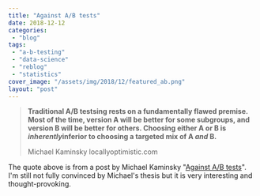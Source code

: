 ```yaml
---
title: "Against A/B tests"
date: 2018-12-12
categories: 
 - "blog"
tags: 
 - "a-b-testing"
 - "data-science"
 - "reblog"
 - "statistics"
cover_image: "/assets/img/2018/12/featured_ab.png"
layout: "post"
---
```


> **Traditional A/B testsing rests on a fundamentally flawed premise. Most of the time, version A will be better for some subgroups, and version B will be better for others. Choosing either A or B is *inherently*inferior to choosing a targeted mix of A *and* B.**  
> 
> Michael Kaminsky locallyoptimistic.com

The quote above is from a post by Michael Kaminsky "[Against A/B tests](https://www.locallyoptimistic.com/post/against-ab-tests/?utm_campaign=The%20Data%20Science%20Roundup&utm_medium=email&utm_source=Revue%20newsletter)". I'm still not fully convinced by Michael's thesis but it is very interesting and thought-provoking. 

